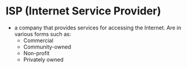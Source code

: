 # ISP (Internet Service Provider)
- a company that provides services for accessing the Internet. Are in various forms such as:
	- Commercial
	- Community-owned
	- Non-profit
	- Privately owned